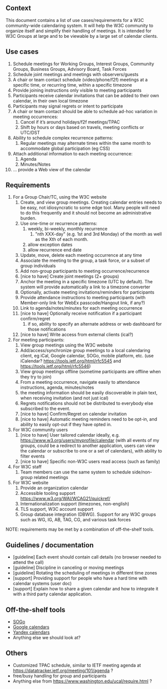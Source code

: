 ## Context

This document contains a list of use cases/requirements for a W3C community-wide calendaring system. It will help the W3C community to organize itself and simplify their handling of meetings. It is intended for W3C Groups at large and to be viewable by a large set of calendar clients.


## Use cases

1. Schedule meetings for Working Groups, Interest Groups, Community Groups, Business Groups, Advisory Board, Task Forces
1. Schedule joint meetings and meetings with observers/guests
1. A chair or team contact schedule (video/phone/f2f) meetings at a specific time, or recurring time, within a specific timezone
1. Provide joining instructions only visible to meeting participants
1. Participants receive calendar invitations that can be added to their own calendar, in their own local timezone
1. Participants may signal regrets or intent to participate
1. A chair or team contact should be able to schedule ad-hoc variation in meeting occurrences:
   1. Cancel if it’s around holidays/f2f meetings/TPAC
   1. Shift by hours or days based on travels, meeting conflicts or UTC/DST
1. Ability to schedule complex recurrence patterns:
   1. Regular meetings may alternate times within the same month to accommodate global participation (eg CSS)
1. Attach additional information to each meeting occurrence:
   1. Agenda
   2. Minutes/Notes
1. … provide a Web view of the calendar


## Requirements

1. For a Group Chair/TC, using the W3C website
   1. Create, and view group meetings. Creating calendar entries needs to be easy, not idiosyncratic to
      some edge tool. Many people will need to do this frequently and it
      should not become an administrative burden.
   1. Use one-time or recurrence patterns:
      1. weekly, bi-weekly, monthly recurrence
         1. "nth XXX-day" (e.g. 1st and 3rd Monday) of the month as well as the Xth of each month.
      1. allow exception dates
      1. allow recurrence end date
   1. Update, move, delete each meeting occurrence at any time
   1. Associate the meeting to the group, a task force, or a subset of group individuals
   1. Add non-group participants to meeting occurrence/recurrence
   1. [nice to have] Create joint meetings (2+ groups)
   1. Anchor the meeting in a specific timezone (UTC by default). The system will provide automatically a link to a timezone converter
   1. Optionally, activate meeting invitations/reminders for participants
   1. Provide attendance instructions to meeting participants (with Member-only link for WebEx passcode/Hangout link, if any?)
   1. Link to agenda/notes/minutes for each meeting occurrence
   1. [nice to have] Optionally receive notification if a participant confirm/regret
      1. if so, ability to specify an alternate address or web dashboard for those notifications
   1. [nice to have] Write access from external clients (ical?)
1. For meeting participants:
   1. View group meetings using the W3C website
   1. Add/access/synchronize group meetings to a local calendaring client, eg iCal, Google calendar, SOGo, mobile platform, etc. (use iCalendar? https://tools.ietf.org/html/rfc5545 and https://tools.ietf.org/html/rfc5546)
   1. View group meetings offline (sometime participants are offline when they try to join)
   1. From a meeting occurrence, navigate easily to attendance instructions, agenda, minutes/notes
   1. the meeting information should be easily discoverable in plain text, when receiving invitation (and not just ical)
   1. Regrets notifications should not be distributed to everybody else subscribed to the event.
   1. [nice to have] Confirm/Regret on calendar invitation
   1. [nice to have] Automatic meeting reminders need to be opt-in, and ability to easily opt-out if they have opted in.
1. For W3C community users
   1. [nice to have] User tailored calendar ideally, e.g. https://www.w3.org/users/myprofile/calendar (with all events of my groups, could be a redirect to another application, users can view the calendar or subscribe to one or a set of calendars), with ability to filter events
   1. [nice to have] Specific non-W3C users read access (such as family)
1. For W3C staff
   1. Team members can use the same system to schedule side/non-group related meetings
1. For W3C website
   1. Provide an organization calendar
   1. Accessible tooling support https://www.w3.org/WAI/WCAG21/quickref/
   1. Internationalization support (timezones, non-english)
   1. TLS support, W3C account support
   1. Group database integration (DBWG). Support for any W3C groups such as WG, IG, AB, TAG, CG, and various task forces

NOTE: requirements may be met by a combination of off-the-shelf tools.

## Guidelines / documentation

* [guideline] Each event should contain call details (no browser needed to attend the call)
* [guideline] Discipline in canceling or moving meetings
* [guideline] Rotating the scheduling of meetings in different time zones
* [support] Providing support for people who have a hard time with calendar systems (user doc)
* [support] Explain how to share a given calendar and how to integrate it with a third party calendar application.

## Off-the-shelf tools

* [SOGo](https://sogo.nu/)
* [Google calendars](https://www.google.com/calendar)
* [Yandex calendars](https://calendar.yandex.com/)
* Anything else we should look at?

## Others

* Customized TPAC schedule, similar to IETF meeting agenda at https://datatracker.ietf.org/meeting/101/agenda ?
* free/busy handling for group and participants
* Anything else from https://www.washington.edu/ucal/require.html ?
